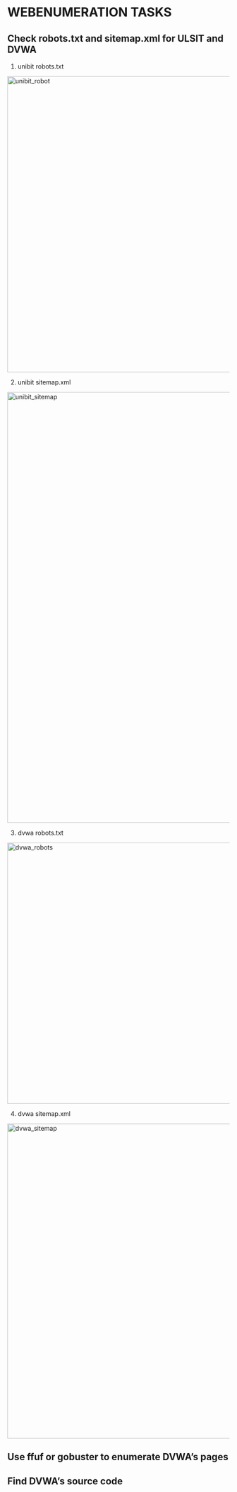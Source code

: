 # WEBENUMERATION TASKS

## Check robots.txt and sitemap.xml for ULSIT and DVWA

1. unibit robots.txt

<img width="670" alt="unibit_robot" src="https://user-images.githubusercontent.com/18306338/150217478-ac38b8e2-d6b5-495d-b9ea-5bfe4a0dc15a.png">

2. unibit sitemap.xml

<img width="975" alt="unibit_sitemap" src="https://user-images.githubusercontent.com/18306338/150217770-304bf069-74c4-4203-a11b-413183cec22c.png">

3. dvwa robots.txt

<img width="591" alt="dvwa_robots" src="https://user-images.githubusercontent.com/18306338/150219483-feb49ded-4947-4991-b43f-cc6e3aaa0404.png">

4. dvwa sitemap.xml

<img width="713" alt="dvwa_sitemap" src="https://user-images.githubusercontent.com/18306338/150219884-bcbfb2ad-f42a-4923-ae2c-90099887d465.png">

## Use ffuf or gobuster to enumerate DVWA’s pages

## Find DVWA’s source code
